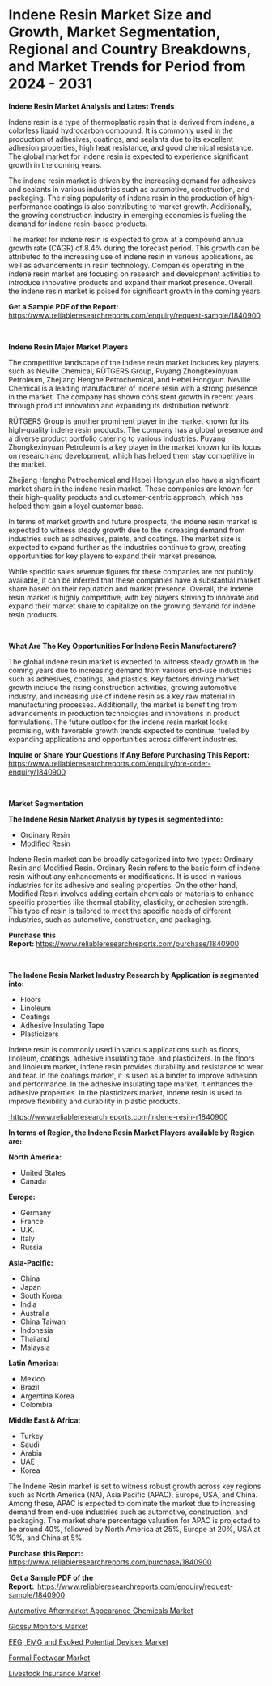 <p><h1>Indene Resin Market Size and Growth, Market Segmentation, Regional and Country Breakdowns, and Market Trends for Period from 2024 -  2031</h1></p><p><strong>Indene Resin Market Analysis and Latest Trends</strong></p>
<p><p>Indene resin is a type of thermoplastic resin that is derived from indene, a colorless liquid hydrocarbon compound. It is commonly used in the production of adhesives, coatings, and sealants due to its excellent adhesion properties, high heat resistance, and good chemical resistance. The global market for indene resin is expected to experience significant growth in the coming years.</p><p>The indene resin market is driven by the increasing demand for adhesives and sealants in various industries such as automotive, construction, and packaging. The rising popularity of indene resin in the production of high-performance coatings is also contributing to market growth. Additionally, the growing construction industry in emerging economies is fueling the demand for indene resin-based products.</p><p>The market for indene resin is expected to grow at a compound annual growth rate (CAGR) of 8.4% during the forecast period. This growth can be attributed to the increasing use of indene resin in various applications, as well as advancements in resin technology. Companies operating in the indene resin market are focusing on research and development activities to introduce innovative products and expand their market presence. Overall, the indene resin market is poised for significant growth in the coming years.</p></p>
<p><strong>Get a Sample PDF of the Report:&nbsp;</strong> <a href="https://www.reliableresearchreports.com/enquiry/request-sample/1840900">https://www.reliableresearchreports.com/enquiry/request-sample/1840900</a></p>
<p>&nbsp;</p>
<p><strong>Indene Resin Major Market Players</strong></p>
<p><p>The competitive landscape of the Indene resin market includes key players such as Neville Chemical, RÜTGERS Group, Puyang Zhongkexinyuan Petroleum, Zhejiang Henghe Petrochemical, and Hebei Hongyun. Neville Chemical is a leading manufacturer of indene resin with a strong presence in the market. The company has shown consistent growth in recent years through product innovation and expanding its distribution network. </p><p>RÜTGERS Group is another prominent player in the market known for its high-quality indene resin products. The company has a global presence and a diverse product portfolio catering to various industries. Puyang Zhongkexinyuan Petroleum is a key player in the market known for its focus on research and development, which has helped them stay competitive in the market. </p><p>Zhejiang Henghe Petrochemical and Hebei Hongyun also have a significant market share in the indene resin market. These companies are known for their high-quality products and customer-centric approach, which has helped them gain a loyal customer base.</p><p>In terms of market growth and future prospects, the indene resin market is expected to witness steady growth due to the increasing demand from industries such as adhesives, paints, and coatings. The market size is expected to expand further as the industries continue to grow, creating opportunities for key players to expand their market presence.</p><p>While specific sales revenue figures for these companies are not publicly available, it can be inferred that these companies have a substantial market share based on their reputation and market presence. Overall, the indene resin market is highly competitive, with key players striving to innovate and expand their market share to capitalize on the growing demand for indene resin products.</p></p>
<p>&nbsp;</p>
<p><strong>What Are The Key Opportunities For Indene Resin Manufacturers?</strong></p>
<p><p>The global indene resin market is expected to witness steady growth in the coming years due to increasing demand from various end-use industries such as adhesives, coatings, and plastics. Key factors driving market growth include the rising construction activities, growing automotive industry, and increasing use of indene resin as a key raw material in manufacturing processes. Additionally, the market is benefiting from advancements in production technologies and innovations in product formulations. The future outlook for the indene resin market looks promising, with favorable growth trends expected to continue, fueled by expanding applications and opportunities across different industries.</p></p>
<p><strong>Inquire or Share Your Questions If Any Before Purchasing This Report:</strong> <a href="https://www.reliableresearchreports.com/enquiry/pre-order-enquiry/1840900">https://www.reliableresearchreports.com/enquiry/pre-order-enquiry/1840900</a></p>
<p>&nbsp;</p>
<p><strong>Market Segmentation</strong></p>
<p><strong>The Indene Resin Market Analysis by types is segmented into:</strong></p>
<p><ul><li>Ordinary Resin</li><li>Modified Resin</li></ul></p>
<p><p>Indene Resin market can be broadly categorized into two types: Ordinary Resin and Modified Resin. Ordinary Resin refers to the basic form of indene resin without any enhancements or modifications. It is used in various industries for its adhesive and sealing properties. On the other hand, Modified Resin involves adding certain chemicals or materials to enhance specific properties like thermal stability, elasticity, or adhesion strength. This type of resin is tailored to meet the specific needs of different industries, such as automotive, construction, and packaging.</p></p>
<p><strong>Purchase this Report:&nbsp;</strong><a href="https://www.reliableresearchreports.com/purchase/1840900">https://www.reliableresearchreports.com/purchase/1840900</a></p>
<p>&nbsp;</p>
<p><strong>The Indene Resin Market Industry Research by Application is segmented into:</strong></p>
<p><ul><li>Floors</li><li>Linoleum</li><li>Coatings</li><li>Adhesive Insulating Tape</li><li>Plasticizers</li></ul></p>
<p><p>Indene resin is commonly used in various applications such as floors, linoleum, coatings, adhesive insulating tape, and plasticizers. In the floors and linoleum market, indene resin provides durability and resistance to wear and tear. In the coatings market, it is used as a binder to improve adhesion and performance. In the adhesive insulating tape market, it enhances the adhesive properties. In the plasticizers market, indene resin is used to improve flexibility and durability in plastic products.</p></p>
<p><a href="https://www.reliableresearchreports.com/indene-resin-r1840900">&nbsp;https://www.reliableresearchreports.com/indene-resin-r1840900</a></p>
<p><strong>In terms of Region, the Indene Resin Market Players available by Region are:</strong></p>
<p>
    <p> <strong> North America: </strong>
        <ul>
            <li>United States</li>
            <li>Canada</li>
        </ul>
        </p> 
    <p> <strong> Europe: </strong>
        <ul>
            <li>Germany</li>
            <li>France</li>
            <li>U.K.</li>
            <li>Italy</li>
            <li>Russia</li>
        </ul>
        </p> 
    <p> <strong> Asia-Pacific: </strong>
        <ul>
            <li>China</li>
            <li>Japan</li>
            <li>South Korea</li>
            <li>India</li>
            <li>Australia</li>
            <li>China Taiwan</li>
            <li>Indonesia</li>
            <li>Thailand</li>
            <li>Malaysia</li>
        </ul>
        </p> 
    <p> <strong> Latin America: </strong>
        <ul>
            <li>Mexico</li>
            <li>Brazil</li>
            <li>Argentina Korea</li>
            <li>Colombia</li>
        </ul>
        </p> 
    <p> <strong> Middle East & Africa: </strong>
        <ul>
            <li>Turkey</li>
            <li>Saudi</li>
            <li>Arabia</li>
            <li>UAE</li>
            <li>Korea</li>
        </ul>
    </p>
    </p>
<p><p>The Indene Resin market is set to witness robust growth across key regions such as North America (NA), Asia Pacific (APAC), Europe, USA, and China. Among these, APAC is expected to dominate the market due to increasing demand from end-use industries such as automotive, construction, and packaging. The market share percentage valuation for APAC is projected to be around 40%, followed by North America at 25%, Europe at 20%, USA at 10%, and China at 5%.</p></p>
<p><strong>Purchase this Report: </strong><a href="https://www.reliableresearchreports.com/purchase/1840900">https://www.reliableresearchreports.com/purchase/1840900</a></p>
<p>&nbsp;<strong>Get a Sample PDF of the Report:&nbsp;&nbsp;</strong><a href="https://www.reliableresearchreports.com/enquiry/request-sample/1840900">https://www.reliableresearchreports.com/enquiry/request-sample/1840900</a></p>
<p><strong></strong></p>
<p><p><a href="https://issuu.com/reportprime-2/docs/automotive-aftermarket-appearance-chemicals-market">Automotive Aftermarket Appearance Chemicals Market</a></p><p><a href="https://medium.com/@akshatreportprime/glossy-monitors-market-growth-outlook-from-2024-to-2031-and-it-is-projecting-at-5-4-e5afa9647fa3">Glossy Monitors Market</a></p><p><a href="https://github.com/colme52/Market-Research-Report-List-1/blob/main/eeg-emg-and-evoked-potential-devices-market.md">EEG, EMG and Evoked Potential Devices Market</a></p><p><a href="https://www.linkedin.com/pulse/formal-footwear-market-global-regional-analysis-focus-tmutc?trackingId=wJ7frNj4T9ZaavV%2BVlMYbA%3D%3D">Formal Footwear Market</a></p><p><a href="https://www.linkedin.com/pulse/livestock-insurance-market-size-type-non-commercial-qikrc?trackingId=OqeDYyryeFPg3V51u0gwpQ%3D%3D">Livestock Insurance Market</a></p></p>